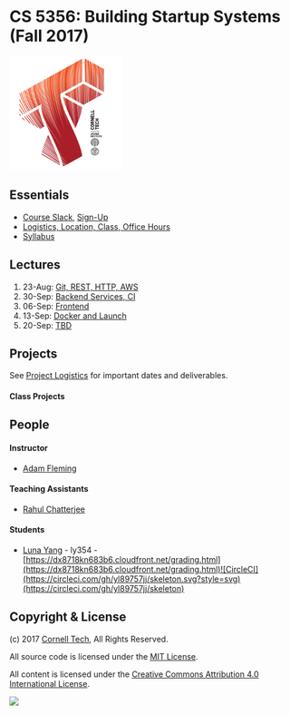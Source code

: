 CS 5356: Building Startup Systems (Fall 2017)
===============================================

![Cornell Tech](images/CT_logo1.png)

Essentials
----------

* [Course Slack](https://ct-cs5356-fall2017.slack.com), [Sign-Up](https://ct-cs5356-fall2017.slack.com/signup)
* [Logistics, Location, Class, Office Hours](course/logistics.md)
* [Syllabus](course/syllabus.md)

Lectures
--------

1.  23-Aug: [Git, REST, HTTP, AWS](course/01-git-ci-rest-aws)
2.  30-Sep: [Backend Services, CI]() 
3.  06-Sep: [Frontend]()         
4.  13-Sep: [Docker and Launch]()
5.  20-Sep: [TBD]()              


Projects
--------

See [Project Logistics](projects/logistics.md) for important dates and deliverables.

#### Class Projects

People
------

#### Instructor

* [Adam Fleming](people/adam-fleming.md)

#### Teaching Assistants

* [Rahul Chatterjee](people/rahul-chatterjee.md)

#### Students
* [Luna Yang](people/luna-yang.md) - ly354 - [https://dx8718kn683b6.cloudfront.net/grading.html](https://dx8718kn683b6.cloudfront.net/grading.html)![CircleCI](https://circleci.com/gh/yl89757jj/skeleton.svg?style=svg)(https://circleci.com/gh/yl89757jj/skeleton)

Copyright & License
-------------------

(c) 2017 [Cornell Tech](http://www.cs.cornell.edu), All Rights Reserved.

All source code is licensed under the [MIT License](MIT-LICENSE.txt).

All content is licensed under the [Creative Commons Attribution 4.0 International License](CC-BY-4.0-LICENSE.txt).

<a href='https://creativecommons.org/licenses/by/4.0'>![](https://i.creativecommons.org/l/by/4.0/88x31.png)</a>
